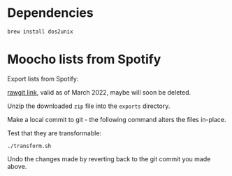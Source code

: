 # Dependencies
```
brew install dos2unix
```

# Moocho lists from Spotify

Export lists from Spotify:

[rawgit link](https://rawgit.com/watsonbox/exportify/master/exportify.html), valid as of March 2022, maybe will soon be deleted.

Unzip the downloaded `zip` file into the `exports` directory.

Make a local commit to git - the following command alters the files in-place.

Test that they are transformable:

```
./transform.sh
```

Undo the changes made by reverting back to the git commit you made above.


